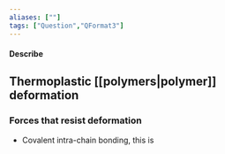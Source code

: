 ```yaml
---
aliases: [""]
tags: ["Question","QFormat3"]
---
```


#### Describe
## Thermoplastic [[polymers|polymer]] deformation
### Forces that resist deformation
- Covalent intra-chain bonding, this is 